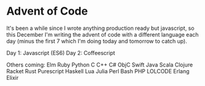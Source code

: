 Advent of Code
==============

It's been a while since I wrote anything production ready but javascript, so this December I'm writing the advent of code with a different language each day (minus the first 7 which I'm doing today and tomorrow to catch up).

Day 1: Javascript (ES6)
Day 2: Coffeescript

Others coming:
Elm
Ruby
Python
C
C++
C#
ObjC
Swift
Java
Scala
Clojure
Racket
Rust
Purescript
Haskell
Lua
Julia
Perl
Bash
PHP
LOLCODE
Erlang
Elixir
